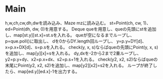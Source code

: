 # Main
h,w,ch,cw,dh,dwを読み込み、Maze mzに読み込む。
st=Point(ch, cw, 1)、ed=Point(dh, dw, 0)を用意する。
Deque<Point> queを用意し、queの先頭にstを追加し、map[st.y][st.x]=st.sを入れる。
queが空になるまでループし、
p=que.poll()に取出し、
dを0からDY.length回ループし、
y=p.y+DY[d]、x=p.x+DX[d]、s=p.sを入れる。
check(y, x, s)ならばqueの先頭にPoint(y, x, s)を追加し、map[y][x]=sを入れる。
dy,dxを-2から2まで2重ループし、
y2=p.y+dy、x2=p.x+dx、s2=p.s+1を入れる。
check(y2, x2, s2)ならばqueの末尾にPoint(y2, x2, s2)を追加し、map[y2][x2]=s2を入れる。
ループが終了したら、map[ed.y][ed.x]-1を出力する。
